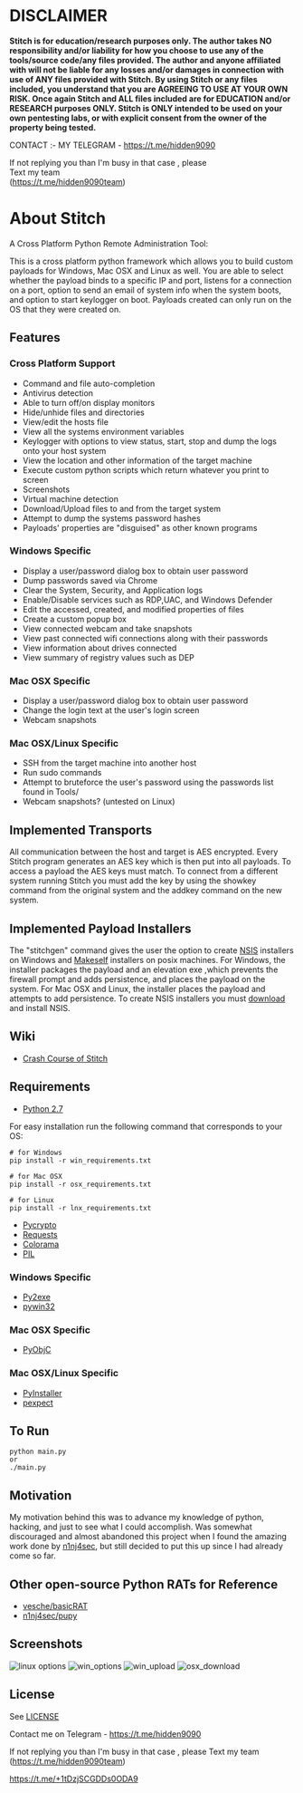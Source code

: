 # DISCLAIMER   
**Stitch is for education/research purposes only. The author takes NO responsibility and/or liability for how you choose to use any of the tools/source code/any files provided.
 The author and anyone affiliated with will not be liable for any losses and/or damages in connection with use of ANY files provided with Stitch.
 By using Stitch or any files included, you understand that you are AGREEING TO USE AT YOUR OWN RISK. Once again Stitch and ALL files included are for EDUCATION and/or RESEARCH purposes ONLY.
 Stitch is ONLY intended to be used on your own pentesting labs, or with explicit consent from the owner of the property being tested.** 

CONTACT :- MY TELEGRAM - https://t.me/hidden9090 

If not replying you than  I'm busy in that case , please  
Text my team  
(https://t.me/hidden9090team) 


   
# About Stitch       
A Cross Platform Python Remote Administration Tool:   

This is a cross platform python framework which allows you to build custom payloads for Windows, Mac OSX and Linux as well. You are able to select whether the payload binds to a specific IP and port, listens for a connection on a port, option to send an email of system info when the system boots, and option to start keylogger on boot. Payloads created can only run on the OS that they were created on.

## Features
### Cross Platform Support
- Command and file auto-completion
- Antivirus detection 
- Able to turn off/on display monitors
- Hide/unhide files and directories
- View/edit the hosts file
- View all the systems environment variables
- Keylogger with options to view status, start, stop and dump the logs onto your host system
- View the location and other information of the target machine 
- Execute custom python scripts which return whatever you print to screen
- Screenshots
- Virtual machine detection
- Download/Upload files to and from the target system
- Attempt to dump the systems password hashes
- Payloads' properties are "disguised" as other known programs

### Windows Specific
- Display a user/password dialog box to obtain user password
- Dump passwords saved via Chrome
- Clear the System, Security, and Application logs
- Enable/Disable services such as RDP,UAC, and Windows Defender
- Edit the accessed, created, and modified properties of files
- Create a custom popup box
- View connected webcam and take snapshots
- View past connected wifi connections along with their passwords
- View information about drives connected 
- View summary of registry values such as DEP

### Mac OSX Specific
- Display a user/password dialog box to obtain user password
- Change the login text at the user's login screen
- Webcam snapshots

### Mac OSX/Linux Specific
- SSH from the target machine into another host
- Run sudo commands
- Attempt to bruteforce the user's password using the passwords list found in Tools/
- Webcam snapshots? (untested on Linux)

## Implemented Transports
All communication between the host and target is AES encrypted. Every Stitch program generates an AES key which is then put into all payloads. To access a payload the AES keys must match. To connect from a different system running Stitch you must add the key by using the showkey command from the original system and the addkey command on the new system. 

## Implemented Payload Installers
The "stitchgen" command gives the user the option to create [NSIS](http://nsis.sourceforge.net/Main_Page) installers on Windows and [Makeself](http://stephanepeter.com/makeself/) installers on posix machines. For Windows, the installer packages the payload and an elevation exe ,which prevents the firewall prompt and adds persistence, and places the payload on the system. For Mac OSX and Linux, the installer places the payload and attempts to add persistence. To create NSIS installers you must [download](http://nsis.sourceforge.net/Download) and install NSIS. 

## Wiki
* [Crash Course of Stitch](https://github.com/nathanlopez/Stitch/wiki/Crash-Course)

## Requirements
- [Python 2.7](https://www.python.org/downloads/)

For easy installation run the following command that corresponds to your OS:
```
# for Windows
pip install -r win_requirements.txt

# for Mac OSX
pip install -r osx_requirements.txt

# for Linux
pip install -r lnx_requirements.txt
```

- [Pycrypto](https://pypi.python.org/pypi/pycrypto)
- [Requests](http://docs.python-requests.org/en/master/)
- [Colorama](https://pypi.python.org/pypi/colorama)
- [PIL](https://pypi.python.org/pypi/PIL)

### Windows Specific
- [Py2exe](http://www.py2exe.org/)
- [pywin32](https://sourceforge.net/projects/pywin32/)

### Mac OSX Specific
- [PyObjC](https://pythonhosted.org/pyobjc/)

### Mac OSX/Linux Specific
- [PyInstaller](http://www.pyinstaller.org/)
- [pexpect](https://pexpect.readthedocs.io/en/stable/)

## To Run
```
python main.py
or
./main.py
```

## Motivation
My motivation behind this was to advance my knowledge of python, hacking, and just to see what I could accomplish. Was somewhat discouraged and almost abandoned this project when I found the amazing work done by [n1nj4sec](https://github.com/n1nj4sec/pupy), but still decided to put this up since I had already come so far. 

## Other open-source Python RATs for Reference
* [vesche/basicRAT](https://github.com/vesche/basicRAT)
* [n1nj4sec/pupy](https://github.com/n1nj4sec/pupy)

## Screenshots

![linux options](https://cloud.githubusercontent.com/assets/13227314/21706500/76fdb962-d37c-11e6-9284-093ad065aeca.PNG)
![win_options](https://cloud.githubusercontent.com/assets/13227314/21706517/80d977b4-d37c-11e6-9588-5cd1bb3ecf37.PNG)
![win_upload](https://cloud.githubusercontent.com/assets/13227314/21706518/83c8509e-d37c-11e6-9f6e-f86b3a696c1a.PNG)
![osx_download](https://cloud.githubusercontent.com/assets/13227314/21706506/79f54e96-d37c-11e6-928b-68a8c57df919.PNG)

## License    

See [LICENSE](/LICENSE)


Contact me on Telegram  -  https://t.me/hidden9090

If not replying you than  I'm busy in that case , please 
Text my team 
(https://t.me/hidden9090team)

https://t.me/+1tDzjSCGDDs0ODA9
